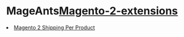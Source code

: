 <h1>MageAnts<a href="https://www.mageants.com/magento-2-extensions.html">Magento-2-extensions</a></h1>
<li> <a href="https://www.mageants.com/shipping-per-product-extension-for-magento-2.html">Magento 2 Shipping Per Product</a></li>
